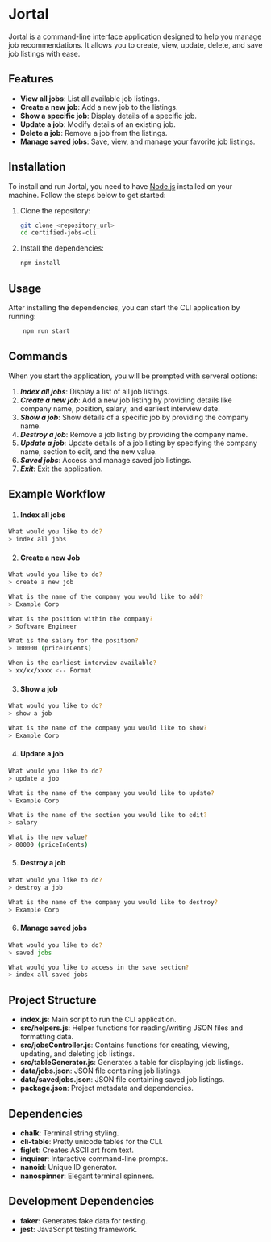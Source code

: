 # Jortal

Jortal is a command-line interface application designed to help you manage job recommendations. It allows you to create, view, update, delete, and save job listings with ease.

## Features

- **View all jobs**: List all available job listings.
- **Create a new job**: Add a new job to the listings.
- **Show a specific job**: Display details of a specific job.
- **Update a job**: Modify details of an existing job.
- **Delete a job**: Remove a job from the listings.
- **Manage saved jobs**: Save, view, and manage your favorite job listings.

## Installation

To install and run Jortal, you need to have [Node.js](https://nodejs.org/) installed on your machine. Follow the steps below to get started:

1. Clone the repository:
   ```sh
   git clone <repository_url>
   cd certified-jobs-cli
2. Install the dependencies: 
    ```sh 
    npm install
    ```
## Usage
After installing the dependencies, you can start the CLI application by running: 
```sh
    npm run start
```
## Commands 
When you start the application, you will be prompted with serveral options: 
1. ***Index all jobs***: Display a list of all job listings.
2. ***Create a new job***: Add a new job listing by providing details like company name, position, salary, and earliest interview date.
3. ***Show a job***: Show details of a specific job by providing the company name.
4. ***Destroy a job***: Remove a job listing by providing the company name.
5. ***Update a job***: Update details of a job listing by specifying the company name, section to edit, and the new value.
6. ***Saved jobs***: Access and manage saved job listings.
7. ***Exit***: Exit the application.

## Example Workflow

1. #### Index all jobs

```sh
What would you like to do?
> index all jobs
```

2. #### Create a new Job
```sh
What would you like to do?
> create a new job

What is the name of the company you would like to add?
> Example Corp

What is the position within the company?
> Software Engineer

What is the salary for the position?
> 100000 (priceInCents)

When is the earliest interview available?
> xx/xx/xxxx <-- Format
```
3. #### Show a job
```sh
What would you like to do?
> show a job

What is the name of the company you would like to show?
> Example Corp
```
4. #### Update a job
```sh
What would you like to do?
> update a job

What is the name of the company you would like to update?
> Example Corp

What is the name of the section you would like to edit?
> salary

What is the new value?
> 80000 (priceInCents)
```
5. #### Destroy a job
```sh
What would you like to do?
> destroy a job

What is the name of the company you would like to destroy?
> Example Corp
```
6. #### Manage saved jobs
```sh
What would you like to do?
> saved jobs

What would you like to access in the save section?
> index all saved jobs
```
## Project Structure

- **index.js**: Main script to run the CLI application.
- **src/helpers.js**: Helper functions for reading/writing JSON files and formatting data.
- **src/jobsController.js**: Contains functions for creating, viewing, updating, and deleting job listings.
- **src/tableGenerator.js**: Generates a table for displaying job listings.
- **data/jobs.json**: JSON file containing job listings.
- **data/savedjobs.json**: JSON file containing saved job listings.
- **package.json**: Project metadata and dependencies.
## Dependencies

- **chalk**: Terminal string styling.
- **cli-table**: Pretty unicode tables for the CLI.
- **figlet**: Creates ASCII art from text.
- **inquirer**: Interactive command-line prompts.
- **nanoid**: Unique ID generator.
- **nanospinner**: Elegant terminal spinners.

## Development Dependencies

- **faker**: Generates fake data for testing.
- **jest**: JavaScript testing framework.
